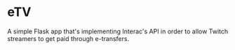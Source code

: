 # eTV
A simple Flask app that's implementing Interac's API in order to allow Twitch streamers to get paid through e-transfers.
